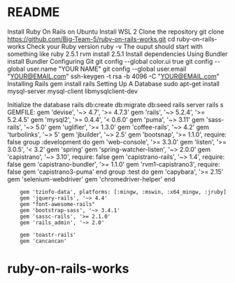 # README

Install  Ruby On Rails on Ubuntu
Install WSL 2
Clone the repository
    git clone https://github.com/Big-Team-5/ruby-on-rails-works.git
    cd ruby-on-rails-works
Check your Ruby version
        ruby -v
The ouput should start with something like ruby 2.5.1
        rvm install 2.5.1
Install dependencies
    Using Bundler 
        install Bundler
Configuring Git 
        git config --global color.ui true
        git config --global user.name "YOUR NAME"
        git config --global user.email "YOUR@EMAIL.com"
        ssh-keygen -t rsa -b 4096 -C "YOUR@EMAIL.com"
Installing Rails
        gem install rails
Setting Up A Database
        sudo apt-get install mysql-server mysql-client libmysqlclient-dev

Initialize the database
        rails db:create db:migrate db:seed
rails server
        rails s
GEMFILE:
        gem 'devise', '~> 4.7', '>= 4.7.3'
        gem 'rails', '~> 5.2.4', '>= 5.2.4.5'
        gem 'mysql2', '>= 0.4.4', '< 0.6.0'
        gem 'puma', '~> 3.11'
        gem 'sass-rails', '~> 5.0'
        gem 'uglifier', '>= 1.3.0'
        gem 'coffee-rails', '~> 4.2'
        gem 'turbolinks', '~> 5'
        gem 'jbuilder', '~> 2.5'
        gem 'bootsnap', '>= 1.1.0', require: false
    group :development do
        gem 'web-console', '>= 3.3.0'
        gem 'listen', '>= 3.0.5', '< 3.2'
        gem 'spring'
        gem 'spring-watcher-listen', '~> 2.0.0'
        gem 'capistrano', '~> 3.10', require: false
        gem 'capistrano-rails', '~> 1.4', require: false
        gem 'capistrano-bundler', '>= 1.1.0'
        gem 'rvm1-capistrano3', require: false
        gem 'capistrano3-puma'
    end
    group :test do
        gem 'capybara', '>= 2.15'
        gem 'selenium-webdriver'
        gem 'chromedriver-helper'
    end

        gem 'tzinfo-data', platforms: [:mingw, :mswin, :x64_mingw, :jruby]
        gem 'jquery-rails', '~> 4.4'
        gem "font-awesome-rails" 
        gem 'bootstrap-sass', '~> 3.4.1'
        gem 'sassc-rails', '>= 2.1.0'
        gem 'rails_admin', '~> 2.0'

        gem 'toastr-rails'
        gem 'cancancan'
        
# ruby-on-rails-works